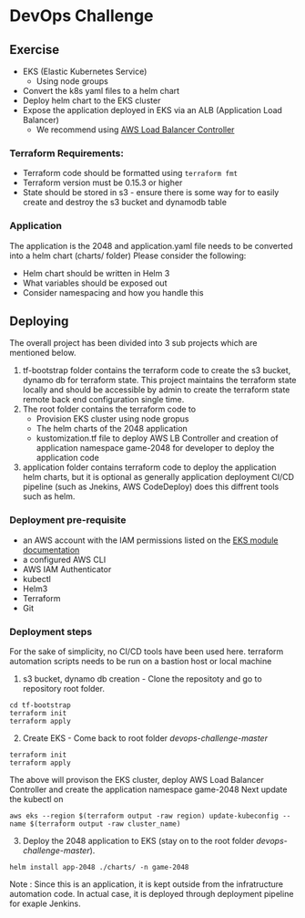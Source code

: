 # DevOps Challenge

## Exercise
* EKS (Elastic Kubernetes Service)
  * Using node groups
* Convert the k8s yaml files to a helm chart
* Deploy helm chart to the EKS cluster
* Expose the application deployed in EKS via an ALB (Application Load Balancer)
    * We recommend using [AWS Load Balancer Controller](https://kubernetes-sigs.github.io/aws-load-balancer-controller/v2.2/)

### Terraform Requirements:
* Terraform code should be formatted using `terraform fmt`
* Terraform version must be 0.15.3 or higher
* State should be stored in s3 - ensure there is some way for to easily create and destroy the s3 bucket and dynamodb table

### Application
The application is the 2048 and application.yaml file needs to be converted into a helm chart (charts/ folder)
Please consider the following:
* Helm chart should be written in Helm 3
* What variables should be exposed out
* Consider namespacing and how you handle this


## Deploying

The overall project has been divided into 3 sub projects which are mentioned below.
1. tf-bootstrap folder contains the terraform code to create the s3 bucket, dynamo db for terraform state. This project maintains the terraform state locally and should be accessible by admin to create the terraform state remote back end configuration single time.
2. The root folder contains the terraform code to 
   - Provision EKS cluster using node gropus
   - The helm charts of the 2048 application
   - kustomization.tf file to deploy AWS LB Controller and creation of application namespace game-2048 for developer to deploy the application code
3. application folder contains terraform code to deploy the application helm charts, but it is optional as generally application deployment CI/CD pipeline (such as Jnekins, AWS CodeDeploy) does this diffrent tools such as helm. 

### Deployment pre-requisite
- an AWS account with the IAM permissions listed on the [EKS module documentation](https://github.com/terraform-aws-modules/terraform-aws-eks/blob/master/docs/iam-permissions.md)
- a configured AWS CLI
- AWS IAM Authenticator
- kubectl
- Helm3
- Terraform
- Git

### Deployment steps
For the sake of simplicity, no CI/CD tools have been used here. terraform automation scripts needs to be run on a bastion host or local machine

1. s3 bucket, dynamo db creation - Clone the repositoty and go to repository root folder.
```
cd tf-bootstrap
terraform init
terraform apply 
```
2. Create EKS - Come back to root folder *devops-challenge-master*
```
terraform init
terraform apply 
```
The above will provison the EKS cluster, deploy AWS Load Balancer Controller and create the application namespace game-2048
Next update the kubectl on 
```
aws eks --region $(terraform output -raw region) update-kubeconfig --name $(terraform output -raw cluster_name)
```

3. Deploy the 2048 application to EKS (stay on to the root folder *devops-challenge-master*). 
```
helm install app-2048 ./charts/ -n game-2048
```
Note : Since this is an application, it is kept outside from the infratructure automation code. In actual case, it is deployed through deployment pipeline for exaple Jenkins.

